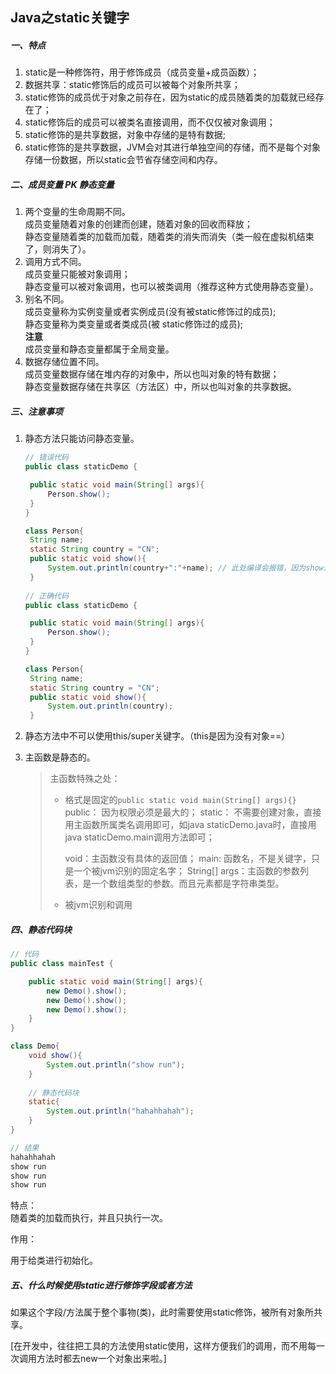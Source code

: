 ## Java之static关键字

##### 一、特点

1. static是一种修饰符，用于修饰成员（成员变量+成员函数）；
2. 数据共享：static修饰后的成员可以被每个对象所共享；
3. static修饰的成员优于对象之前存在，因为static的成员随着类的加载就已经存在了；
4. static修饰后的成员可以被类名直接调用，而不仅仅被对象调用；
5. static修饰的是共享数据，对象中存储的是特有数据;  
6. static修饰的是共享数据，JVM会对其进行单独空间的存储，而不是每个对象存储一份数据，所以static会节省存储空间和内存。


##### 二、成员变量 PK 静态变量

1. 两个变量的生命周期不同。  
   成员变量随着对象的创建而创建，随着对象的回收而释放；  
   静态变量随着类的加载而加载，随着类的消失而消失（类一般在虚拟机结束了，则消失了）。
2. 调用方式不同。  
   成员变量只能被对象调用；  
   静态变量可以被对象调用，也可以被类调用（推荐这种方式使用静态变量）。
3. 别名不同。  
   成员变量称为实例变量或者实例成员(没有被static修饰过的成员);  
   静态变量称为类变量或者类成员(被 static修饰过的成员);  
   **注意**  
   成员变量和静态变量都属于全局变量。
4. 数据存储位置不同。  
   成员变量数据存储在堆内存的对象中，所以也叫对象的特有数据；  
   静态变量数据存储在共享区（方法区）中，所以也叫对象的共享数据。

##### 三、注意事项

1. 静态方法只能访问静态变量。

   ```java
   // 错误代码
   public class staticDemo {

   	public static void main(String[] args){
   		Person.show();
   	}
   }

   class Person{
   	String name;
   	static String country = "CN";
   	public static void show(){
   		System.out.println(country+":"+name); // 此处编译会报错，因为show是静态方法，但是name是非静态变量
   	}
     
   // 正确代码
   public class staticDemo {

   	public static void main(String[] args){
   		Person.show();
   	}
   }

   class Person{
   	String name;
   	static String country = "CN";
   	public static void show(){
   		System.out.println(country);
   	}
   ```

2. 静态方法中不可以使用this/super关键字。（this是因为没有对象==）

3. 主函数是静态的。

   > 主函数特殊之处：
   >
   > - 格式是固定的`public static void main(String[] args){}`
   >   public： 因为权限必须是最大的；
   >   static： 不需要创建对象，直接用主函数所属类名调用即可，如java staticDemo.java时，直接用java staticDemo.main调用方法即可；
   >
   >   void：主函数没有具体的返回值；
   >   main:   函数名，不是关键字，只是一个被jvm识别的固定名字；
   >   String[] args：主函数的参数列表，是一个数组类型的参数。而且元素都是字符串类型。
   >
   > - 被jvm识别和调用

##### 四、静态代码块

```java
// 代码
public class mainTest {

	public static void main(String[] args){
		new Demo().show();
		new Demo().show();
		new Demo().show();
	}
}

class Demo{
	void show(){
		System.out.println("show run");
	}
  
	// 静态代码块
	static{
		System.out.println("hahahhahah");
	}
}

// 结果
hahahhahah
show run
show run
show run
```

特点：  
随着类的加载而执行，并且只执行一次。  

作用：  

用于给类进行初始化。  

##### 五、什么时候使用static进行修饰字段或者方法

如果这个字段/方法属于整个事物(类)，此时需要使用static修饰，被所有对象所共享。    

[在开发中，往往把工具的方法使用static使用，这样方便我们的调用，而不用每一次调用方法时都去new一个对象出来啦。]